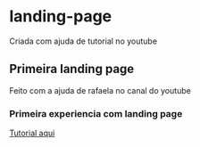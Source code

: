 # landing-page
Criada com ajuda de tutorial no youtube
## Primeira landing page
Feito com a ajuda de rafaela no canal do youtube
### Primeira experiencia com landing page 
[Tutorial aqui](https://www.youtube.com/watch?v=llF6vD-RljE)
